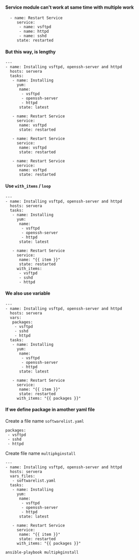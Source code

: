 

#### Service module can't work at same time with multiple work
```
  - name: Restart Service
     service:
      - name: vsftpd
      - name: httpd
      - name: sshd
     state: restarted
```
#### But this way, is lengthy 
```
---
- name: Installing vsftpd, openssh-server and httpd
  hosts: servera
  tasks:
   - name: Installing
     yum:
      name:
       - vsftpd
       - openssh-server
       - httpd
      state: latest

   - name: Restart Service
     service:
      name: vsftpd
      state: restarted

   - name: Restart Service
     service:
      name: vsftpd
      state: restarted

   - name: Restart Service
     service:
      name: vsftpd
      state: restarted

```


#### Use `with_items` / `loop`
```
---
- name: Installing vsftpd, openssh-server and httpd
  hosts: servera
  tasks:
   - name: Installing
     yum:
      name:
       - vsftpd
       - openssh-server
       - httpd
      state: latest

   - name: Restart Service
     service:
      name: "{{ item }}"
      state: restarted
     with_items:
      - vsftpd
      - sshd
      - httpd
```

#### We also use variable 

```
---
- name: Installing vsftpd, openssh-server and httpd
  hosts: servera
  vars:
   packages:
    - vsftpd
    - sshd
    - httpd
  tasks:
   - name: Installing
     yum:
      name:
       - vsftpd
       - openssh-server
       - httpd
      state: latest

   - name: Restart Service
     service:
      name: "{{ item }}"
      state: restarted
     with_items: "{{ packages }}"
```

#### If we define package in amother yaml file
Create a file name `softwarelist.yaml`
```
packages:
 - vsftpd
 - sshd
 - httpd

```
Create file name `multipkginstall`
```
---
- name: Installing vsftpd, openssh-server and httpd
  hosts: servera
  vars_files:
   - softwarelist.yaml
  tasks:
   - name: Installing
     yum:
      name:
       - vsftpd
       - openssh-server
       - httpd
      state: latest

   - name: Restart Service
     service:
      name: "{{ item }}"
      state: restarted
     with_items: "{{ packages }}"
```
```
ansible-playbook multipkginstall
```
